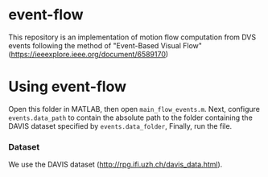# event-flow
This repository is an implementation of motion flow computation from DVS events following the method of "Event-Based Visual Flow" (https://ieeexplore.ieee.org/document/6589170)

# Using event-flow
Open this folder in MATLAB, then open `main_flow_events.m`. Next, configure `events.data_path` to contain the absolute path to the folder containing the DAVIS dataset specified by `events.data_folder`, Finally, run the file.

### Dataset
We use the DAVIS dataset (http://rpg.ifi.uzh.ch/davis_data.html).
